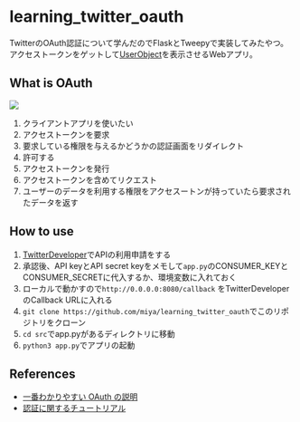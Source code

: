 # learning_twitter_oauth

TwitterのOAuth認証について学んだのでFlaskとTweepyで実装してみたやつ。
アクセストークンをゲットして[UserObject](https://developer.twitter.com/en/docs/tweets/data-dictionary/overview/user-object)を表示させるWebアプリ。

## What is OAuth

![](https://user-images.githubusercontent.com/34241526/82755818-0f818300-9e11-11ea-98a2-7ca90361d0c1.png)

1. クライアントアプリを使いたい
2. アクセストークンを要求
3. 要求している権限を与えるかどうかの認証画面をリダイレクト
4. 許可する
5. アクセストークンを発行
6. アクセストークンを含めてリクエスト
7. ユーザーのデータを利用する権限をアクセスートンが持っていたら要求されたデータを返す

## How to use
1. [TwitterDeveloper](https://developer.twitter.com/en)でAPIの利用申請をする
2. 承認後、API keyとAPI secret keyをメモして`app.py`のCONSUMER_KEYとCONSUMER_SECRETに代入するか、環境変数に入れておく
3. ローカルで動かすので`http://0.0.0.0:8080/callback` をTwitterDeveloperのCallback URLに入れる
4. `git clone https://github.com/miya/learning_twitter_oauth`でこのリポジトリをクローン
5. `cd src`でapp.pyがあるディレクトリに移動
6. `python3 app.py`でアプリの起動

## References
* [一番わかりやすい OAuth の説明](https://qiita.com/TakahikoKawasaki/items/e37caf50776e00e733be)
* [認証に関するチュートリアル](https://kurozumi.github.io/tweepy/auth_tutorial.html)